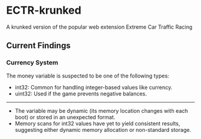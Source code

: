 # ECTR-krunked
A krunked version of the popular web extension Extreme Car Traffic Racing


## Current Findings  
### Currency System  
The money variable is suspected to be one of the following types:
- int32: Common for handling integer-based values like currency.
- uint32: Used if the game prevents negative balances.  
  
---
  
- The variable may be dynamic (its memory location changes with each boot) or stored in an unexpected format.
- Memory scans for int32 values have yet to yield consistent results, suggesting either dynamic memory allocation or non-standard storage.
